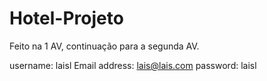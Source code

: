 # Hotel-Projeto
Feito na 1 AV, continuação para a segunda AV.

username: laisl
Email address: lais@lais.com
password: laisl